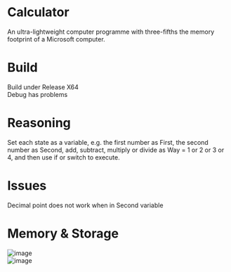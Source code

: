 # Calculator
An ultra-lightweight computer programme with three-fifths the memory footprint of a Microsoft computer.
# Build
Build under Release X64  
Debug has problems
# Reasoning
Set each state as a variable, e.g. the first number as First, the second number as Second, add, subtract, multiply or divide as Way = 1 or 2 or 3 or 4, and then use if or switch to execute.  
# Issues
Decimal point does not work when in Second variable
# Memory & Storage
![image](https://github.com/user-attachments/assets/06cd2ab7-be6f-4f14-b11f-ff9a8f25b542)  
![image](https://github.com/user-attachments/assets/2ebd8d41-f3ca-4bd8-aba8-b94c135c8c89)

